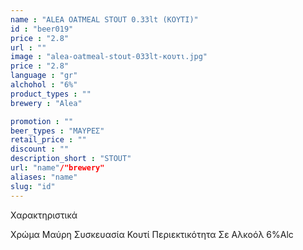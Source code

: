 ```yaml
---
name : "ALEA OATMEAL STOUT 0.33lt (ΚΟΥΤΙ)"
id : "beer019"
price : "2.8"
url : ""
image : "alea-oatmeal-stout-033lt-κουτι.jpg"
price : "2.8"
language : "gr"
alchohol : "6%"
product_types : ""
brewery : "Alea"

promotion : ""
beer_types : "ΜΑΥΡΕΣ"
retail_price : ""
discount : ""
description_short : "STOUT"
url: "name"/"brewery"
aliases: "name"
slug: "id"
---
```


Χαρακτηριστικά

Χρώμα
Μαύρη
Συσκευασία
Κουτί
Περιεκτικότητα Σε Αλκοόλ
6%Alc